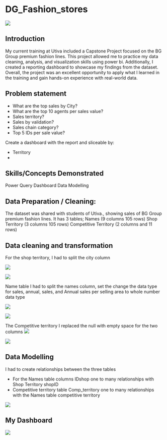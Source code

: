 # DG_Fashion_stores
![](DG_shop.png)

## Introduction
My current training at Utiva included a Capstone Project focused on the BG Group premium fashion lines. This project allowed me to practice my data cleaning, analysis, and visualization skills using power bi. Additionally, I created a reporting dashboard to showcase my findings from the dataset. Overall, the project was an excellent opportunity to apply what I learned in the training and gain hands-on experience with real-world data.


## Problem statement 
-	What are the top sales by City?
- What are the top 10 agents per sales value?
- Sales territory?
- Sales by validation?
- Sales chain category?
- Top 5 IDs per sale value?

 Create a dashboard with the report and sliceable by:
- 	Territory
- 	 
## Skills/Concepts Demonstrated
Power Query
Dashboard 
Data Modelling

## Data Preparation / Cleaning:
The dataset was shared with students of Utiva., showing sales of BG Group premium fashion lines.
It has 3 tables;
Names (9 columns   105 rows)
Shop Territory (3 columns 105 rows)
Competitive Territory (2 columns and 11 rows)

## Data cleaning and transformation
 For the shop territory,  I had to split the city column

![]( shop_territory_c.png)

![]( shop_territory_cleaned.png)


Name table I had to split the names column, set the change the data type for sales, annual, sales, and Annual sales per selling area to whole number data type

![]( name_c.png)

![]( name_cleaned.png)

The Competitive territory
I replaced the null with empty space for the two columns
![]( competitive_territory_c.png)

![]( competitive_territory_cleaned.png)

## Data Modelling
I had to create relationships between the three tables 
- For the Names table
 columns IDshop one to many relationships with Shop Territory shopID
- Competitive territory table
Comp_territory one to many relationships with the Names table competitive territory


![]( data_modelling.png)


## My Dashboard
![]( DASHBOARD.png)



